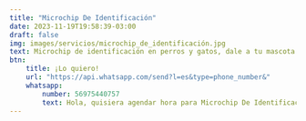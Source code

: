 ```yaml
---
title: "Microchip De Identificación"
date: 2023-11-19T19:58:39-03:00
draft: false
img: images/servicios/microchip_de_identificación.jpg
text: Microchip de identificación en perros y gatos, dale a tu mascota el camino a casa
btn:
    title: ¡Lo quiero!
    url: "https://api.whatsapp.com/send?l=es&type=phone_number&"
    whatsapp:
        number: 56975440757
        text: Hola, quisiera agendar hora para Microchip De Identificación
---
```

